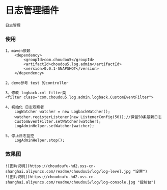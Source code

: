 # 日志管理插件
    日志管理

### 使用

    1、maven依赖
        <dependency>
            <groupId>com.choudou5</groupId>
            <artifactId>choudou5.log.admin</artifactId>
            <version>0.0.1-SNAPSHOT</version>
        </dependency>

    2、demo参考 test 的controller
    
    3、修改 logback.xml filter类
    <filter class="com.choudou5.log.admin.logback.CustomEventFilter">
    
    4、初始化 日志观察者
        LogWatcher watcher = new LogbackWatcher();
        watcher.registerListener(new ListenerConfig(50));//保留50条最新日志
        CustomEventFilter.setWatcher(watcher);
        LogAdminHelper.setWatcher(watcher);
        
    5、停止日志监控
        LogAdminHelper.stop();
    
### 效果图
    ![图片说明](https://choudoufu-hd2.oss-cn-shanghai.aliyuncs.com/readme/choudou5/log/log-level.jpg "设置")
    ![图片说明](https://choudoufu-hd2.oss-cn-shanghai.aliyuncs.com/readme/choudou5/log/log-console.jpg "控制台")



